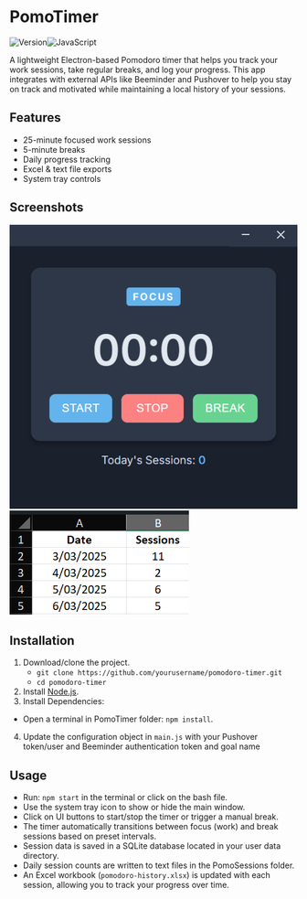 # PomoTimer

![Version](https://img.shields.io/badge/version-1.0-blue?style=for-the-badge)![JavaScript](https://img.shields.io/badge/JavaScript-F7DF1E?style=for-the-badge&logo=javascript&logoColor=black)


A lightweight Electron-based Pomodoro timer that helps you track your work sessions, take regular breaks, and log your progress. This app integrates with external APIs like Beeminder and Pushover to help you stay on track and motivated while maintaining a local history of your sessions.

## Features

- 25-minute focused work sessions
- 5-minute breaks
- Daily progress tracking
- Excel & text file exports
- System tray controls


## Screenshots
![Screenshot 1](screenshots/screenshot1.png)
![Screenshot 2](screenshots/screenshot2.png)

## Installation
1. Download/clone the project.
   - `git clone https://github.com/yourusername/pomodoro-timer.git`
   - `cd pomodoro-timer`
2. Install [Node.js](https://nodejs.org/dist/v22.14.0/node-v22.14.0-x64.msi).
3. Install Dependencies: 
  - Open a terminal in PomoTimer folder: `npm install`.
4. Update the configuration object in `main.js` with your Pushover token/user and Beeminder authentication token and goal name

## Usage
- Run: `npm start` in the terminal or click on the bash file.
- Use the system tray icon to show or hide the main window.
- Click on UI buttons to start/stop the timer or trigger a manual break.
- The timer automatically transitions between focus (work) and break sessions based on preset intervals.
- Session data is saved in a SQLite database located in your user data directory.
- Daily session counts are written to text files in the PomoSessions folder.
- An Excel workbook (`pomodoro-history.xlsx`) is updated with each session, allowing you to track your progress over time.
